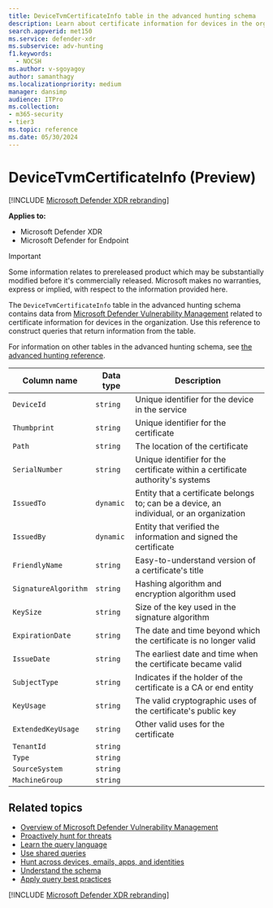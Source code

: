 ```yaml
---
title: DeviceTvmCertificateInfo table in the advanced hunting schema
description: Learn about certificate information for devices in the organization from the DeviceTvmCertificateInfo table in the advanced hunting schema.
search.appverid: met150
ms.service: defender-xdr
ms.subservice: adv-hunting
f1.keywords: 
  - NOCSH
ms.author: v-sgoyagoy
author: samanthagy
ms.localizationpriority: medium
manager: dansimp
audience: ITPro
ms.collection: 
- m365-security
- tier3
ms.topic: reference
ms.date: 05/30/2024
---
```


# DeviceTvmCertificateInfo (Preview)

[!INCLUDE [Microsoft Defender XDR rebranding](../includes/microsoft-defender.md)]


**Applies to:**
- Microsoft Defender XDR
- Microsoft Defender for Endpoint

> [!IMPORTANT]
> Some information relates to prereleased product which may be substantially modified before it's commercially released. Microsoft makes no warranties, express or implied, with respect to the information provided here.

The `DeviceTvmCertificateInfo` table in the advanced hunting schema contains data from [Microsoft Defender Vulnerability Management](/windows/security/threat-protection/microsoft-defender-atp/next-gen-threat-and-vuln-mgt) related to certificate information for devices in the organization. Use this reference to construct queries that return information from the table.

For information on other tables in the advanced hunting schema, see [the advanced hunting reference](advanced-hunting-schema-tables.md).

| Column name | Data type | Description |
|-------------|-----------|-------------|
| `DeviceId` | `string` | Unique identifier for the device in the service |
| `Thumbprint` | `string` | Unique identifier for the certificate |
| `Path` | `string` | The location of the certificate |
| `SerialNumber` | `string` | Unique identifier for the certificate within a certificate authority's systems |
| `IssuedTo` | `dynamic` | Entity that a certificate belongs to; can be a device, an individual, or an organization |
| `IssuedBy` | `dynamic` | Entity that verified the information and signed the certificate |
| `FriendlyName` | `string` | Easy-to-understand version of a certificate's title |
| `SignatureAlgorithm` | `string` | Hashing algorithm and encryption algorithm used |
| `KeySize` | `string` | Size of the key used in the signature algorithm |
| `ExpirationDate` | `string` | The date and time beyond which the certificate is no longer valid |
| `IssueDate` | `string` | The earliest date and time when the certificate became valid |
| `SubjectType` | `string` | Indicates if the holder of the certificate is a CA or end entity |
| `KeyUsage` | `string` | The valid cryptographic uses of the certificate's public key |
| `ExtendedKeyUsage` | `string` | Other valid uses for the certificate |
| `TenantId` | `string` |  |
| `Type` | `string` |  |
| `SourceSystem` | `string` |  |
| `MachineGroup` | `string` |  |

## Related topics

- [Overview of Microsoft Defender Vulnerability Management](/windows/security/threat-protection/microsoft-defender-atp/next-gen-threat-and-vuln-mgt)
- [Proactively hunt for threats](advanced-hunting-overview.md)
- [Learn the query language](advanced-hunting-query-language.md)
- [Use shared queries](advanced-hunting-shared-queries.md)
- [Hunt across devices, emails, apps, and identities](advanced-hunting-query-emails-devices.md)
- [Understand the schema](advanced-hunting-schema-tables.md)
- [Apply query best practices](advanced-hunting-best-practices.md)

[!INCLUDE [Microsoft Defender XDR rebranding](../includes/defender-m3d-techcommunity.md)]
